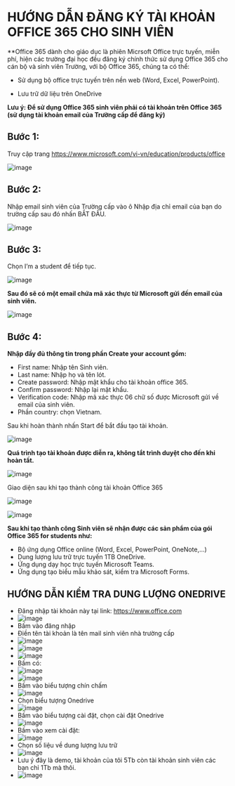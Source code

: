 # HƯỚNG DẪN ĐĂNG KÝ TÀI KHOẢN OFFICE 365 CHO SINH VIÊN #

**Office 365 dành cho giáo dục là phiên Micrsoft Office trực tuyến, miễn phí, hiện các trường đại học đều đăng ký chính thức sử dụng Office 365 cho cán bộ và sinh viên Trường, với bộ Office 365, chúng ta có thể:

- Sử dụng bộ office trực tuyến trên nền web (Word, Excel, PowerPoint).

- Lưu trữ dữ liệu trên OneDrive

**Lưu ý:  Để sử dụng Office 365 sinh viên phải có tài khoản trên Office 365 (sử dụng tài khoản email của Trường cấp để đăng ký)**

## Bước 1: ##

Truy cập trang https://www.microsoft.com/vi-vn/education/products/office

![image](https://github.com/BsNgChiThanh/Tao-Office365-cho-sinh-vien/assets/82578024/53fb2a11-d639-4e16-ac32-73efece19336)

## Bước 2: ##

Nhập email sinh viên của Trường cấp vào ô Nhập địa chỉ email của bạn do trường cấp sau đó nhấn BẮT ĐẦU.

![image](https://github.com/BsNgChiThanh/Tao-Office365-cho-sinh-vien/assets/82578024/f39e4eaf-59d5-4a85-bc01-a8e56fce2cc7)

## Bước 3: ##

Chọn I’m a student để tiếp tục.

![image](https://github.com/BsNgChiThanh/Tao-Office365-cho-sinh-vien/assets/82578024/b48c550e-1c7a-42af-8600-a666dc3b7a08)

**Sau đó sẽ có một email chứa mã xác thực từ Microsoft gửi đến email của sinh viên.**

![image](https://github.com/BsNgChiThanh/Tao-Office365-cho-sinh-vien/assets/82578024/e19697cd-134e-49e9-912e-033f8bbd5b0b)

## Bước 4: ##

**Nhập đầy đủ thông tin trong phần Create your account gồm:**

- First name: Nhập tên Sinh viên.
- Last name: Nhập họ và tên lót.
- Create password: Nhập mật khẩu cho tài khoản office 365.
- Confirm password: Nhập lại mật khẩu.
- Verification code: Nhập mã xác thực 06 chữ số được Microsoft gửi về email của sinh viên.
- Phần country: chọn Vietnam.

Sau khi hoàn thành nhấn Start để bắt đầu tạo tài khoản.

![image](https://github.com/BsNgChiThanh/Tao-Office365-cho-sinh-vien/assets/82578024/bd5c6c91-2a9c-49ad-b372-7cf6852330c6)

**Quá trình tạo tài khoản được diễn ra, không tắt trình duyệt cho đến khi hoàn tất.**

![image](https://github.com/BsNgChiThanh/Tao-Office365-cho-sinh-vien/assets/82578024/53aee810-aab3-48e1-9211-c78752efa51b)

Giao diện sau khi tạo thành công tài khoản Office 365

![image](https://github.com/BsNgChiThanh/Tao-Office365-cho-sinh-vien/assets/82578024/42b6190d-8f3b-4391-a5f7-f30df2c7ccec)

![image](https://github.com/BsNgChiThanh/Tao-Office365-cho-sinh-vien/assets/82578024/f548af85-5971-45fd-a7ee-dff41c330c74)

**Sau khi tạo thành công Sinh viên sẽ nhận được các sản phẩm của gói Office 365 for students như:**

- Bộ ứng dụng Office online (Word, Excel, PowerPoint, OneNote,…)
- Dung lượng lưu trữ trực tuyến 1TB OneDrive.
- Ứng dụng dạy học trực tuyến Microsoft Teams.
- Ứng dụng tạo biểu mẫu khảo sát, kiểm tra Microsoft Forms.

## HƯỚNG DẪN KIỂM TRA DUNG LƯỢNG ONEDRIVE ##

- Đăng nhập tài khoản này tại link: https://www.office.com
- ![image](https://github.com/BsNgChiThanh/Tao-Office365-cho-sinh-vien/assets/82578024/f8b315b7-94d2-4a9e-a431-32fb66e06408)
- Bấm vào đăng nhập
- Điền tên tài khoản là tên mail sinh viên nhà trường cấp
- ![image](https://github.com/BsNgChiThanh/Tao-Office365-cho-sinh-vien/assets/82578024/12f64772-9a03-48db-abbe-1ebb2408f5db)
- ![image](https://github.com/BsNgChiThanh/Tao-Office365-cho-sinh-vien/assets/82578024/aa1d2800-496e-4af2-97fd-ae30813b06da)
- ![image](https://github.com/BsNgChiThanh/Tao-Office365-cho-sinh-vien/assets/82578024/2762766c-662c-420b-91c7-1a37aeffd721)
- Bấm có:
- ![image](https://github.com/BsNgChiThanh/Tao-Office365-cho-sinh-vien/assets/82578024/4efea5f9-e787-4fad-9f44-b3f40f3da321)
- ![image](https://github.com/BsNgChiThanh/Tao-Office365-cho-sinh-vien/assets/82578024/e712aac9-8449-4b92-8368-c5f2908302fc)
- Bấm vào biểu tượng chín chấm
- ![image](https://github.com/BsNgChiThanh/Tao-Office365-cho-sinh-vien/assets/82578024/289ebffb-5af9-4cab-bda8-56bf8af4c066)
- Chọn biểu tượng Onedrive
- ![image](https://github.com/BsNgChiThanh/Tao-Office365-cho-sinh-vien/assets/82578024/d18a004a-12ac-46e4-9a56-e7b7faf65cc7)
- Bấm vào biểu tượng cài đặt, chọn cài đặt Onedrive
- ![image](https://github.com/BsNgChiThanh/Tao-Office365-cho-sinh-vien/assets/82578024/dd95474e-b756-46bd-a537-43bf1b3d7781)
- Bấm vào xem cài đặt:
- ![image](https://github.com/BsNgChiThanh/Tao-Office365-cho-sinh-vien/assets/82578024/a09eb12a-9624-4733-b352-8b07626322e1)
- Chọn số liệu về dung lượng lưu trữ
- ![image](https://github.com/BsNgChiThanh/Tao-Office365-cho-sinh-vien/assets/82578024/2df23b7b-3406-4967-9419-d7e4c16afdaf)
- Lưu ý đây là demo, tài khoản của tôi 5Tb còn tài khoản sinh viên các bạn chỉ 1Tb mà thôi.
- ![image](https://github.com/BsNgChiThanh/Tao-Office365-cho-sinh-vien/assets/82578024/60fff1ed-ff95-4240-b69b-9907de548a6d)
